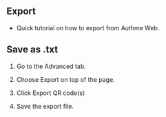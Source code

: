 ## Export

-   Quick tutorial on how to export from Authme Web.

## Save as .txt

1. Go to the Advanced tab.

1. Choose Export on top of the page.

1. Click Export QR code(s)

1. Save the export file.
